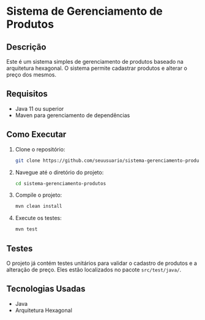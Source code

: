 # Sistema de Gerenciamento de Produtos

## Descrição
Este é um sistema simples de gerenciamento de produtos baseado na arquitetura hexagonal. O sistema permite cadastrar produtos e alterar o preço dos mesmos.

## Requisitos
- Java 11 ou superior
- Maven para gerenciamento de dependências

## Como Executar

1. Clone o repositório:
    ```bash
    git clone https://github.com/seuusuario/sistema-gerenciamento-produtos.git
    ```

2. Navegue até o diretório do projeto:
    ```bash
    cd sistema-gerenciamento-produtos
    ```

3. Compile o projeto:
    ```bash
    mvn clean install
    ```

4. Execute os testes:
    ```bash
    mvn test
    ```

## Testes
O projeto já contém testes unitários para validar o cadastro de produtos e a alteração de preço. Eles estão localizados no pacote `src/test/java/`.

## Tecnologias Usadas
- Java
- Arquitetura Hexagonal
